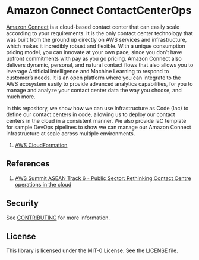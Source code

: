 # Amazon Connect ContactCenterOps

[Amazon Connect](https://aws.amazon.com/connect/) is a cloud-based contact center that can easily scale according to your requirements. It is the only contact center technology that was built from the ground up directly on AWS services and infrastructure, which makes it incredibly robust and flexible. With a unique consumption pricing model, you can innovate at your own pace, since you don’t have upfront commitments with pay as you go pricing. Amazon Connect also delivers dynamic, personal, and natural contact flows that also allows you to leverage Artificial Intelligence and Machine Learning to respond to customer’s needs. It is an open platform where you can integrate to the AWS ecosystem easily to provide advanced analytics capabilities, for you to manage and analyze your contact center data the way you choose, and much more.

In this repository, we show how we can use Infrastructure as Code (Iac) to define our contact centers in code, allowing us to deploy our contact centers in the cloud in a consistent manner. We also provide IaC template for sample DevOps pipelines to show we can manage our Amazon Connect infrastructure at scale across multiple environments.

1. [AWS CloudFormation](./cloudformation/)

## References

1. [AWS Summit ASEAN Track 6 - Public Sector: Rethinking Contact Centre operations in the cloud](https://asean-resources.awscloud.com/aws-summit-asean-2023-public-sector/rethinking-contact-centre-operations-in-the-cloud)

## Security

See [CONTRIBUTING](CONTRIBUTING.md#security-issue-notifications) for more information.

## License

This library is licensed under the MIT-0 License. See the LICENSE file.

